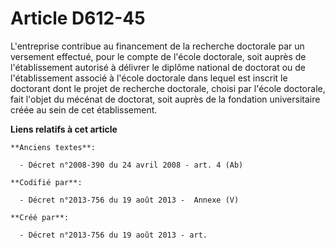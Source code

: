 # Article D612-45

L'entreprise contribue au financement de la recherche doctorale par un versement effectué, pour le compte de l'école
doctorale, soit auprès de l'établissement autorisé à délivrer le diplôme national de doctorat ou de l'établissement associé à
l'école doctorale dans lequel est inscrit le doctorant dont le projet de recherche doctorale, choisi par l'école doctorale,
fait l'objet du mécénat de doctorat, soit auprès de la fondation universitaire créée au sein de cet établissement.

**Liens relatifs à cet article**

	**Anciens textes**:

	  - Décret n°2008-390 du 24 avril 2008 - art. 4 (Ab)

	**Codifié par**:

	  - Décret n°2013-756 du 19 août 2013 -  Annexe (V)

	**Créé par**:

	  - Décret n°2013-756 du 19 août 2013 - art.

